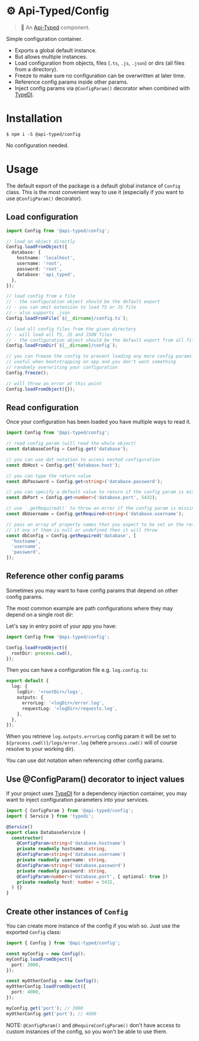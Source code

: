 # ⚙️ Api-Typed/Config

> 🥣 An [Api-Typed](https://github.com/api-typed/framework) component.

Simple configuration container.

- Exports a global default instance.
- But allows multiple instances.
- Load configuration from objects, files (`.ts`, `.js`, `.json`) or dirs (all files from a directory).
- Freeze to make sure no configuration can be overwritten at later time.
- Reference config params inside other params.
- Inject config params via `@ConfigParam()` decorator when combined with [TypeDI](https://github.com/typestack/typedi).

# Installation

```
$ npm i -S @api-typed/config
```

No configuration needed.

# Usage

The default export of the package is a default global instance of `Config` class. This is the most convenient way to use it (especially if you want to use `@ConfigParam()` decorator).

## Load configuration

```ts
import Config from '@api-typed/config';

// load an object directly
Config.loadFromObject({
  database: {
    hostname: 'localhost',
    username: 'root',
    password: 'root',
    database: 'api_typed',
  },
});

// load config from a file
// - the configuration object should be the default export
// - you can omit extension to load TS or JS file
// - also supports .json
Config.loadFromFile(`${__dirname}/config.ts`);

// load all config files from the given directory
// - will load all TS, JS and JSON files
// - the configuration object should be the default export from all files
Config.loadFromDir(`${__dirname}/config`);

// you can freeze the config to prevent loading any more config params
// useful when bootstrapping an app and you don't want something
// randomly overwriting your configuration
Config.freeze();

// will throw an error at this point
Config.loadFromObject({});
```

## Read configuration

Once your configuration has been loaded you have multiple ways to read it.

```ts
import Config from '@api-typed/config';

// read config param (will read the whole object)
const databaseConfig = Config.get('database');

// you can use dot notation to access nested configuration
const dbHost = Config.get('database.host');

// you can type the return value
const dbPassword = Config.get<string>('database.password');

// you can specify a default value to return if the config param is missing
const dbPort = Config.get<number>('database.port', 5432);

// use `.getRequired()` to throw an error if the config param is missing
const dbUsername = Config.getRequired<string>('database.username');

// pass an array of property names that you expect to be set on the returned object
// if any of them is null or undefined then it will throw
const dbConfig = Config.getRequired('database', [
  'hostname',
  'username',
  'password',
]);
```

## Reference other config params

Sometimes you may want to have config params that depend on other config params.

The most common example are path configurations where they may depend on a single root dir:

Let's say in entry point of your app you have:

```ts
import Config from '@api-typed/config';

Config.loadFromObject({
  rootDir: process.cwd(),
});
```

Then you can have a configuration file e.g. `log.config.ts`:

```ts
export default {
  log: {
    logDir: '<rootDir>/logs',
    outputs: {
      errorLog: '<logDir>/error.log',
      requestLog: '<logDir>/requests.log',
    },
  },
});
```

When you retrieve `log.outputs.errorLog` config param it will be set to `${process.cwd()}/logs/error.log` (where `process.cwd()` will of course resolve to your working dir).

You can use dot notation when referencing other config params.

## Use @ConfigParam() decorator to inject values

If your project uses [TypeDI](https://github.com/typestack/typedi) for a dependency injection container, you may want to inject configuration parameters into your services.

```ts
import { ConfigParam } from '@api-typed/config';
import { Service } from 'typedi';

@Service()
export class DatabaseService {
  constructor(
    @ConfigParam<string>('database.hostname')
    private readonly hostname: string,
    @ConfigParam<string>('database.username')
    private readonly username: string,
    @ConfigParam<string>('database.password')
    private readonly password: string,
    @ConfigParam<number>('database.port', { optional: true })
    private readonly host: number = 5432,
  ) {}
}
```

## Create other instances of `Config`

You can create more instance of the config if you wish so. Just use the exported `Config` class:

```ts
import { Config } from '@api-typed/config';

const myConfig = new Config();
myConfig.loadFromObject({
  port: 3000,
});

const myOtherConfig = new Config();
myOtherConfig.loadFromObject({
  port: 4000,
});

myConfig.get('port'); // 3000
myOtherConfig.get('port'); // 4000
```

NOTE: `@ConfigParam()` and `@RequireConfigParam()` don't have access to custom instances of the config, so you won't be able to use them.
